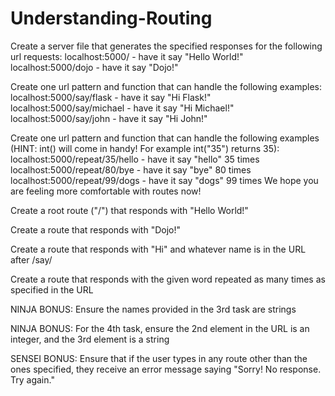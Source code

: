 # Understanding-Routing

Create a server file that generates the specified responses for the following url requests:
 localhost:5000/ - have it say "Hello World!"
 localhost:5000/dojo - have it say "Dojo!"

Create one url pattern and function that can handle the following examples:
 localhost:5000/say/flask - have it say "Hi Flask!"
 localhost:5000/say/michael - have it say "Hi Michael!"
 localhost:5000/say/john - have it say "Hi John!"

Create one url pattern and function that can handle the following examples (HINT: int() will come in handy! For example int("35") returns 35):
 localhost:5000/repeat/35/hello - have it say "hello" 35 times
 localhost:5000/repeat/80/bye - have it say "bye" 80 times
 localhost:5000/repeat/99/dogs - have it say "dogs" 99 times
We hope you are feeling more comfortable with routes now!





Create a root route ("/") that responds with "Hello World!"

Create a route that responds with "Dojo!"

Create a route that responds with "Hi" and whatever name is in the URL after /say/

Create a route that responds with the given word repeated as many times as specified in the URL

NINJA BONUS: Ensure the names provided in the 3rd task are strings

NINJA BONUS: For the 4th task, ensure the 2nd element in the URL is an integer, and the 3rd element is a string

SENSEI BONUS: Ensure that if the user types in any route other than the ones specified, they receive an error message saying "Sorry! No response. Try again."
